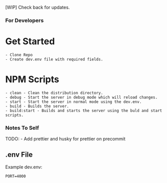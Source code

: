 [WIP] Check back for updates.

### For Developers
# Get Started
    - Clone Repo
    - Create dev.env file with required fields.

# NPM Scripts
    - clean - Clean the distribution directory.
    - debug - Start the server in debug mode which will reload changes.
    - start - Start the server in normal mode using the dev.env.
    - build - Builds the server.
    - build:start - Builds and starts the server using the buld and start scripts.

### Notes To Self
TODO:
    - Add prettier and husky for prettier on precommit


## .env File
Example dev.env:
```
PORT=4000
```